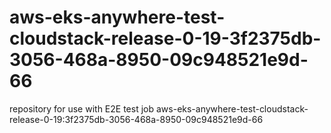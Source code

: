 # aws-eks-anywhere-test-cloudstack-release-0-19-3f2375db-3056-468a-8950-09c948521e9d-66
repository for use with E2E test job aws-eks-anywhere-test-cloudstack-release-0-19:3f2375db-3056-468a-8950-09c948521e9d-66
